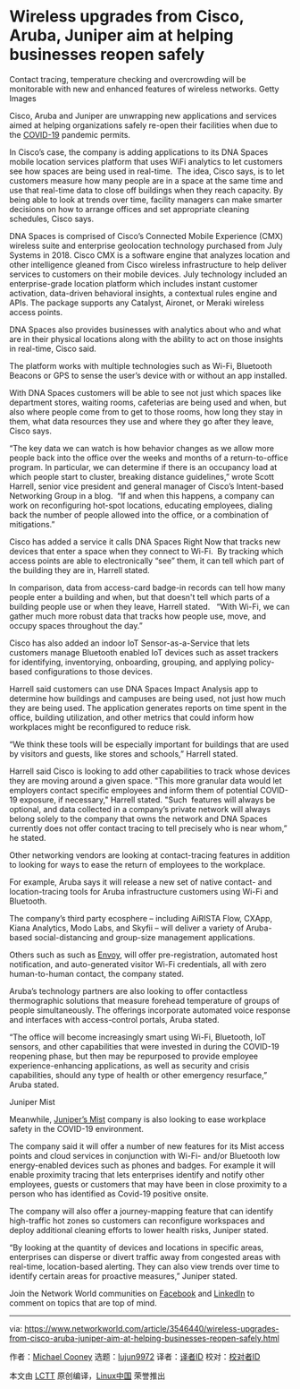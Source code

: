 [#]: collector: (lujun9972)
[#]: translator: ( )
[#]: reviewer: ( )
[#]: publisher: ( )
[#]: url: ( )
[#]: subject: (Wireless upgrades from Cisco, Aruba, Juniper aim at helping businesses reopen safely)
[#]: via: (https://www.networkworld.com/article/3546440/wireless-upgrades-from-cisco-aruba-juniper-aim-at-helping-businesses-reopen-safely.html)
[#]: author: (Michael Cooney https://www.networkworld.com/author/Michael-Cooney/)

Wireless upgrades from Cisco, Aruba, Juniper aim at helping businesses reopen safely
======
Contact tracing, temperature checking and overcrowding will be monitorable with new and enhanced features of wireless networks.
Getty Images

Cisco, Aruba and Juniper are unwrapping new applications and services aimed at helping organizations safely re-open their facilities when due to the [COVID-19][1] pandemic permits.

In Cisco’s case, the company is adding applications to its DNA Spaces mobile location services platform that uses WiFi analytics to let customers see how spaces are being used in real-time.  The idea, Cisco says, is to let customers measure how many people are in a space at the same time and use that real-time data to close off buildings when they reach capacity. By being able to look at trends over time, facility managers can make smarter decisions on how to arrange offices and set appropriate cleaning schedules, Cisco says.

DNA Spaces is comprised of Cisco’s Connected Mobile Experience (CMX) wireless suite and enterprise geolocation technology purchased from July Systems in 2018. Cisco CMX is a software engine that analyzes location and other intelligence gleaned from Cisco wireless infrastructure to help deliver services to customers on their mobile devices. July technology included an enterprise-grade location platform which includes instant customer activation, data-driven behavioral insights, a contextual rules engine and APIs. The package supports any Catalyst, Aironet, or Meraki wireless access points.

DNA Spaces also provides businesses with analytics about who and what are in their physical locations along with the ability to act on those insights in real-time, Cisco said.

The platform works with multiple technologies such as Wi-Fi, Bluetooth Beacons or GPS to sense the user’s device with or without an app installed.

With DNA Spaces customers will be able to see not just which spaces like department stores, waiting rooms, cafeterias are being used and when, but also where people come from to get to those rooms, how long they stay in them, what data resources they use and where they go after they leave, Cisco says.

“The key data we can watch is how behavior changes as we allow more people back into the office over the weeks and months of a return-to-office program. In particular, we can determine if there is an occupancy load at which people start to cluster, breaking distance guidelines,” wrote Scott Harrell, senior vice president and general manager of Cisco’s Intent-based Networking Group in a blog.  “If and when this happens, a company can work on reconfiguring hot-spot locations, educating employees, dialing back the number of people allowed into the office, or a combination of mitigations.”

Cisco has added a service it calls DNA Spaces Right Now that tracks new devices that enter a space when they connect to Wi-Fi.  By tracking which access points are able to electronically “see” them, it can tell which part of the building they are in, Harrell stated.

In comparison, data from access-card badge-in records can tell how many people enter a building and when, but that doesn't tell which parts of a building people use or when they leave, Harrell stated.   “With Wi-Fi, we can gather much more robust data that tracks how people use, move, and occupy spaces throughout the day.”

Cisco has also added an indoor IoT Sensor-as-a-Service that lets customers manage Bluetooth enabled IoT devices such as asset trackers for identifying, inventorying, onboarding, grouping, and applying policy-based configurations to those devices. 

Harrell said customers can use DNA Spaces Impact Analysis app to determine how buildings and campuses are being used, not just how much they are being used. The application generates reports on time spent in the office, building utilization, and other metrics that could inform how workplaces might be reconfigured to reduce risk.

“We think these tools will be especially important for buildings that are used by visitors and guests, like stores and schools,” Harrell stated.

Harrell said Cisco is looking to add other capabilities to track whose devices they are moving around a given space. "This more granular data would let employers contact specific employees and inform them of potential COVID-19 exposure, if necessary," Harrell stated. "Such  features will always be optional, and data collected in a company’s private network will always belong solely to the company that owns the network and DNA Spaces currently does not offer contact tracing to tell precisely who is near whom,” he stated.

Other networking vendors are looking at contact-tracing features in addition to looking for ways to ease the return of employees to the workplace. 

For example, Aruba says it will release a new set of native contact- and location-tracing tools for Aruba infrastructure customers using Wi-Fi and Bluetooth. 

The company’s third party ecosphere – including AiRISTA Flow, CXApp, Kiana Analytics, Modo Labs, and Skyfii – will deliver a variety of Aruba-based social-distancing and group-size management applications.

Others such as such as [Envoy][2], will offer pre-registration, automated host notification, and auto-generated visitor Wi-Fi credentials, all with zero human-to-human contact, the company stated.

Aruba’s technology partners are also looking to offer contactless thermographic solutions that measure forehead temperature of groups of people simultaneously. The offerings incorporate automated voice response and interfaces with access-control portals, Aruba stated.

“The office will become increasingly smart using Wi-Fi, Bluetooth, IoT sensors, and other capabilities that were invested in during the COVID-19 reopening phase, but then may be repurposed to provide employee experience-enhancing applications, as well as security and crisis capabilities, should any type of health or other emergency resurface,” Aruba stated.

Juniper Mist

Meanwhile, [Juniper’s Mist][3] company is also looking to ease workplace safety in the COVID-19 environment. 

The company said it will offer a number of new features for its Mist access points and cloud services in conjunction with Wi-Fi- and/or Bluetooth low energy-enabled devices such as phones and badges. For example it will enable proximity tracing that lets enterprises identify and notify other employees, guests or customers that may have been in close proximity to a person who has identified as Covid-19 positive onsite.  

The company will also offer a journey-mapping feature that can identify high-traffic hot zones so customers can reconfigure workspaces and deploy additional cleaning efforts to lower health risks, Juniper stated.  

“By looking at the quantity of devices and locations in specific areas, enterprises can disperse or divert traffic away from congested areas with real-time, location-based alerting. They can also view trends over time to identify certain areas for proactive measures,” Juniper stated.

Join the Network World communities on [Facebook][4] and [LinkedIn][5] to comment on topics that are top of mind.

--------------------------------------------------------------------------------

via: https://www.networkworld.com/article/3546440/wireless-upgrades-from-cisco-aruba-juniper-aim-at-helping-businesses-reopen-safely.html

作者：[Michael Cooney][a]
选题：[lujun9972][b]
译者：[译者ID](https://github.com/译者ID)
校对：[校对者ID](https://github.com/校对者ID)

本文由 [LCTT](https://github.com/LCTT/TranslateProject) 原创编译，[Linux中国](https://linux.cn/) 荣誉推出

[a]: https://www.networkworld.com/author/Michael-Cooney/
[b]: https://github.com/lujun9972
[1]: https://www.networkworld.com/article/3541357/why-didnt-covid-19-break-the-internet.html
[2]: https://nam05.safelinks.protection.outlook.com/?url=https%3A%2F%2Fcts.businesswire.com%2Fct%2FCT%3Fid%3Dsmartlink%26url%3Dhttps%253A%252F%252Fenvoy.com%252Fproducts%252Fprotect-employee-safety%252F%26esheet%3D52228333%26newsitemid%3D20200601005165%26lan%3Den-US%26anchor%3DEnvoy%26index%3D4%26md5%3Df42cbbdc2144ffde0c604e4e79e1d554&data=02%7C01%7C%7Cb99a58d9f1bf45b9ce6508d80636d0da%7C3aedb78fc8e04326888a74230d1978ff%7C0%7C0%7C637266179787533304&sdata=WT4iHKruVQIyZo4O5pNhnbWYBGRT7p2WwytIEB8rLu8%3D&reserved=0
[3]: https://www.networkworld.com/article/3544025/junipers-big-push-ai-in-all-areas-of-enterprise-networking.html
[4]: https://www.facebook.com/NetworkWorld/
[5]: https://www.linkedin.com/company/network-world
